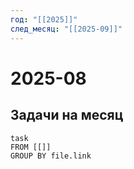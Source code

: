 ```yaml
---
год: "[[2025]]"
след_месяц: "[[2025-09]]"
---
```



# 2025-08

## Задачи на месяц

```dataview
task
FROM [[]]
GROUP BY file.link
```
